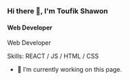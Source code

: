 ### Hi there 👋, I'm Toufik Shawon
#### Web Developer
Web Developer


Skills:  REACT / JS / HTML / CSS

- 🔭 I’m currently working on this page. 




